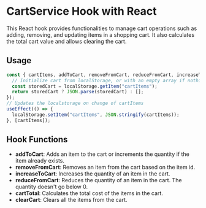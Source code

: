 # CartService Hook with React

This React hook provides functionalities to manage cart operations such as adding, removing, and updating items in a shopping cart. It also calculates the total cart value and allows clearing the cart.

## Usage

```javascript
const { cartItems, addToCart, removeFromCart, reduceFromCart, increaseToCart, cartTotal, clearCart } = useCartService(() => {
  // Initialize cart from localStorage, or with an empty array if nothing is stored
  const storedCart = localStorage.getItem("cartItems");
  return storedCart ? JSON.parse(storedCart) : [];
});
// Updates the localstorage on change of cartItems
useEffect(() => {
  localStorage.setItem("cartItems", JSON.stringify(cartItems));
}, [cartItems]);
```

## Hook Functions

- **addToCart**: Adds an item to the cart or increments the quantity if the item already exists.
- **removeFromCart**: Removes an item from the cart based on the item id.
- **increaseToCart**: Increases the quantity of an item in the cart.
- **reduceFromCart**: Reduces the quantity of an item in the cart. The quantity doesn't go below 0.
- **cartTotal**: Calculates the total cost of the items in the cart.
- **clearCart**: Clears all the items from the cart.





